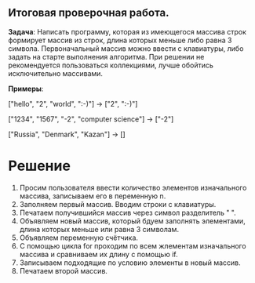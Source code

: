 ## Итоговая проверочная работа.

**Задача**: Написать программу, которая из имеющегося массива строк формирует массив из строк, длина которых меньше либо равна 3 символа. Первоначальный массив можно ввести с клавиатуры, либо задать на старте выполнения алгоритма. При решении не рекомендуется пользоваться коллекциями, лучше обойтись исключительно массивами.

**Примеры**:

["hello", "2", "world", ":-)"] -> ["2", ":-)"]  

["1234", "1567", "-2", "computer science"] -> ["-2"]  

["Russia", "Denmark", "Kazan"] -> []


# Решение

1. Просим пользователя ввести количество элементов изначального массива, записываем его в переменную n.
2. Заполняем первый массив. Вводим строки с клавиатуры.
3. Печатаем получившийся массив через символ разделитель " ".
4. Объявляем новый массив, который бдуем заполнять элементами, длина которых меньше или равна 3 символам.
5. Объявляем переменную счётчика.
6. С помощью цикла for проходим по всем жлементам изначального массива и сравниваем их длину c помощью if. 
7. Записываем подходящие по условию элементы в новый массив.
8. Печатаем второй массив. 